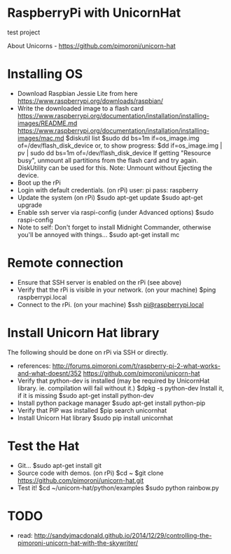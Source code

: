 RaspberryPi with UnicornHat
===========================
test project

About Unicorns - https://github.com/pimoroni/unicorn-hat


Installing OS
=============

 - Download Raspbian Jessie Lite from here https://www.raspberrypi.org/downloads/raspbian/
 - Write the downloaded image to a flash card
   https://www.raspberrypi.org/documentation/installation/installing-images/README.md
   https://www.raspberrypi.org/documentation/installation/installing-images/mac.md
   $diskutil list
   $sudo dd bs=1m if=os_image.img of=/dev/flash_disk_device
   or, to show progress:
   $dd if=os_image.img | pv | sudo dd bs=1m of=/dev/flash_disk_device
   If getting "Resource busy", unmount all partitions from the flash card and try again.
   DiskUtility can be used for this. Note: Unmount without Ejecting the device.
 - Boot up the rPi
 - Login with default credentials. (on rPi)
   user: pi
   pass: raspberry
 - Update the system (on rPi)
   $sudo apt-get update
   $sudo apt-get upgrade
 - Enable ssh server via raspi-config (under Advanced options)
   $sudo raspi-config
 - Note to self: Don't forget to install Midnight Commander, otherwise you'll be annoyed with things...
   $sudo apt-get install mc 


Remote connection
=================

 - Ensure that SSH server is enabled on the rPi (see above)
 - Verify that the rPi is visible in your network. (on your machine)
   $ping raspberrypi.local
 - Connect to the rPi. (on your machine)
   $ssh pi@raspberrypi.local


Install Unicorn Hat library
===========================
The following should be done on rPi via SSH or directly.

 - references: 
   http://forums.pimoroni.com/t/raspberry-pi-2-what-works-and-what-doesnt/352
   https://github.com/pimoroni/unicorn-hat
 - Verify that python-dev is installed (may be required by UnicornHat library. ie. compilation will fail without it.)
   $dpkg -s python-dev
   Install it, if it is missing
   $sudo apt-get install python-dev
 - Install python package manager 
   $sudo apt-get install python-pip
 - Verify that PIP was installed
   $pip search unicornhat
 - Install Unicorn Hat library
   $sudo pip install unicornhat


Test the Hat
============

 - Git...
   $sudo apt-get install git
 - Source code with demos. (on rPi)
   $cd ~
   $git clone https://github.com/pimoroni/unicorn-hat.git
 - Test it!
   $cd ~/unicorn-hat/python/examples
   $sudo python rainbow.py


TODO
====
 - read: http://sandyjmacdonald.github.io/2014/12/29/controlling-the-pimoroni-unicorn-hat-with-the-skywriter/